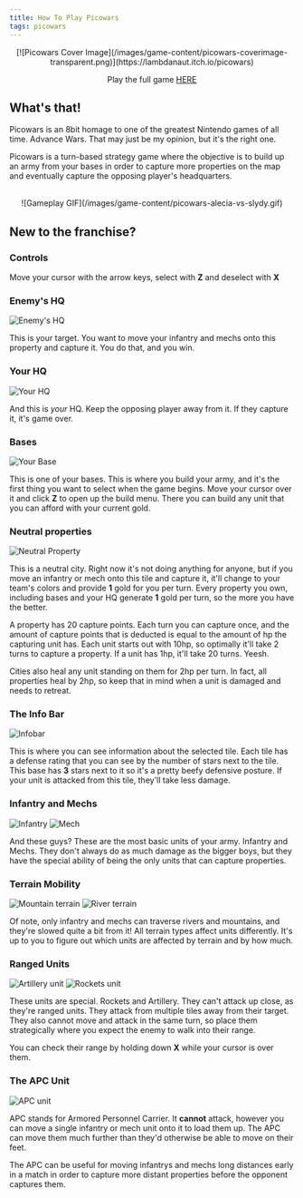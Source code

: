 ```yaml
---
title: How To Play Picowars
tags: picowars
---
```


<div style='text-align:center;'>
[![Picowars Cover Image](/images/game-content/picowars-coverimage-transparent.png)](https://lambdanaut.itch.io/picowars)

Play the full game [HERE](https://lambdanaut.itch.io/picowars)
</div>
	

## What's that!

Picowars is an 8bit homage to one of the greatest Nintendo games of all time. Advance Wars. That may just be my opinion, but it's the right one. 

Picowars is a turn-based strategy game where the objective is to build up an army from your bases in order to capture more properties on the map and eventually capture the opposing player's headquarters.

<br />

<div style='text-align:center;'>![Gameplay GIF](/images/game-content/picowars-alecia-vs-slydy.gif)</div>

## New to the franchise?

### Controls

Move your cursor with the arrow keys, select with **Z** and deselect with **X**

### Enemy's HQ

![Enemy's HQ](/images/post-content/picowars-enemy-hq.png)

This is your target. You want to move your infantry and mechs onto this property and capture it. You do that, and you win. 

### Your HQ

![Your HQ](/images/post-content/picowars-friendly-hq.png)

And this is *your* HQ. Keep the opposing player away from it. If they capture it, it's game over. 

### Bases

![Your Base](/images/post-content/picowars-base.png)

This is one of your bases. This is where you build your army, and it's the first thing you want to select when the game begins. Move your cursor over it and click **Z** to open up the build menu. There you can build any unit that you can afford with your current gold. 

### Neutral properties

![Neutral Property](/images/post-content/picowars-neutral-property.png)

This is a neutral city. Right now it's not doing anything for anyone, but if you move an infantry or mech onto this tile and capture it, it'll change to your team's colors and provide **1** gold for you per turn. Every property you own, including bases and your HQ generate **1** gold per turn, so the more you have the better. 

A property has 20 capture points. Each turn you can capture once, and the amount of capture points that is deducted is equal to the amount of hp the capturing unit has. Each unit starts out with 10hp, so optimally it'll take 2 turns to capture a property. If a unit has 1hp, it'll take 20 turns. Yeesh. 

Cities also heal any unit standing on them for 2hp per turn. In fact, all properties heal by 2hp, so keep that in mind when a unit is damaged and needs to retreat. 

### The Info Bar

![Infobar](/images/post-content/picowars-info-bar.png)

This is where you can see information about the selected tile. Each tile has a defense rating that you can see by the number of stars next to the tile. This base has **3** stars next to it so it's a pretty beefy defensive posture. If your unit is attacked from this tile, they'll take less damage. 

### Infantry and Mechs

![Infantry](/images/post-content/picowars-infantry.png)
![Mech](/images/post-content/picowars-mech.png)

And these guys? These are the most basic units of your army. Infantry and Mechs. They don't always do as much damage as the bigger boys, but they have the special ability of being the only units that can capture properties. 

### Terrain Mobility

![Mountain terrain](/images/post-content/picowars-terrain-mntn.png)
![River terrain](/images/post-content/picowars-terrain-river.png)

Of note, only infantry and mechs can traverse rivers and mountains, and they're slowed quite a bit from it! All terrain types affect units differently. It's up to you to figure out which units are affected by terrain and by how much. 

### Ranged Units

![Artillery unit](/images/post-content/picowars-artillery.png)
![Rockets unit](/images/post-content/picowars-rockets.png)

These units are special. Rockets and Artillery. They can't attack up close, as they're ranged units. They attack from multiple tiles away from their target. They also cannot move and attack in the same turn, so place them strategically where you expect the enemy to walk into their range. 

You can check their range by holding down **X** while your cursor is over them. 

### The APC Unit

![APC unit](/images/post-content/picowars-apc.png)

APC stands for Armored Personnel Carrier. It **cannot** attack, however you can move a single infantry or mech unit onto it to load them up. The APC can move them much further than they'd otherwise be able to move on their feet. 

The APC can be useful for moving infantrys and mechs long distances early in a match in order to capture more distant properties before the opponent captures them. 